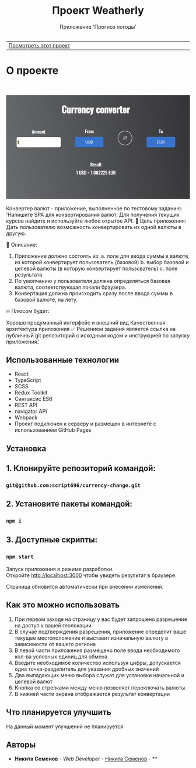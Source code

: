 <br/>

  <h1 align="center">Проект Weatherly</h3>

  <p align="center">
    Приложение 'Прогноз погоды'
    <br/>
    <br/>
   
  </p>


<table >
  <tr >
    <td width="33%">
      <a align="center" href="https://script696.github.io/currency-change/" target="_blank">Посмотреть этот проект</a>
    </td>
  </tr>
</table>

# О проекте
<p >
    <br/>
</p>

![Screen Shot](https://github.com/script696/currency-change/blob/master/src/assets/gh-pages-img/main-img.png)


Конвертер валют - приложение, выполненное по тестовому заданию:
'Напишите SPA для конвертирования валют. Для получения текущих курсов найдите и используйте любое отрытое API.
🎯  Цель приложения:
Дать пользователю возможность конвертировать из одной валюты в другую.

📝 Описание:
1. Приложение должно состоять из:
  a. поле для ввода суммы в валюте, из которой конвертирует пользователь (базовой)
  b. выбор базовой и целевой валюты (в которую конвертирует пользователь)
  c. поле результата
2. По умолчанию у пользователя должна определяться базовая валюта, соответствующая локали браузера.
3. Конвертация должна происходить сразу после ввода суммы в базовой валюте, на лету.

🔥  Плюсом будет:

Хорошо продуманный интерфейс и внешний вид
Качественная архитектура приложения
✅ Решением задания является ссылка на публичный git репозиторий c исходным кодом и инструкцией по запуску приложения.'
     


## Использованные технологии

- React 
- TypeScript
- SCSS 
- Redux Toolkit
- Синтаксис ES6
- REST API
- navigator API
- Webpack
- Проект подключен к серверу и размещен в интернете с использованием GitHub Pages

## Установка

## 1. Клонируйте репозиторий командой:

### `git@github.com:script696/currency-change.git`

## 2. Установите пакеты командой:

### `npm i`

## 3. Доступные скрипты:

### `npm start`

Запуск приложения в режиме разработки.\
Откройте [http://localhost:3000](http://localhost:3000) чтобы увидеть результат в браузере.

Страница обновится автоматически при внесении изменений.


## Как это можно использовать

1. При первом заходе на страницу у вас будет запрошено разрешение на доступ к вашей геолокации
2. В случае подтверждения разрешения, приложение определит ваше текущее местоположение и выставит изначальную валюту в зависимости от вашего региона
3. В левой части приложения размещено поле ввода необходимого кол-ва условных единиц для обмена
4. Введите необходимое количество используя цифры, допускается одна точка-разделитель для указания дробных значений
5. Два выпадающих меню выбора служат для установки начальной и целевой валют 
6. Кнопка со стрелками между меню позволяет переключать валюты
7. В нижней части экрана отображается результат конвертации

## Что планируется улучшить

На данный момент улучшений не планируется

## Авторы

* **Никита Семенов** - *Web Developer* - [Никита Семенов](http://niksemenov.ru/) - **
